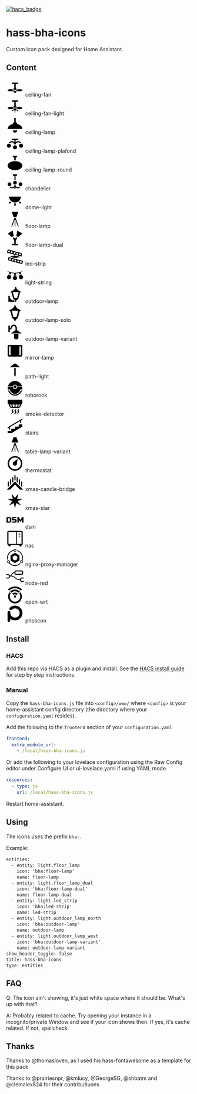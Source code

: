 [![hacs_badge](https://img.shields.io/badge/HACS-Custom-orange.svg)](https://github.com/custom-components/hacs)

# hass-bha-icons

Custom icon pack designed for Home Assistant.

## Content

![Preview](./svg/ceiling-fan.svg) ceiling-fan<br />
![Preview](./svg/ceiling-fan-light.svg) ceiling-fan-light<br />
![Preview](./svg/ceiling-lamp.svg) ceiling-lamp<br />
![Preview](./svg/ceiling-lamp-plafond.svg) ceiling-lamp-plafond<br />
![Preview](./svg/ceiling-lamp-round.svg) ceiling-lamp-round<br />
![Preview](./svg/chandelier.svg) chandelier<br />
![Preview](./svg/dome-light.svg) dome-light<br />
![Preview](./svg/floor-lamp.svg) floor-lamp<br />
![Preview](./svg/floor-lamp-dual.svg) floor-lamp-dual<br />
![Preview](./svg/led-strip.svg) led-strip<br />
![Preview](./svg/light-string.svg) light-string<br />
![Preview](./svg/outdoor-lamp.svg) outdoor-lamp<br />
![Preview](./svg/outdoor-lamp-solo.svg) outdoor-lamp-solo<br />
![Preview](./svg/outdoor-lamp-variant.svg) outdoor-lamp-variant<br />
![Preview](./svg/mirror-lamp.svg) mirror-lamp<br />
![Preview](./svg/path-light.svg) path-light<br />
![Preview](./svg/roborock.svg) roborock<br />
![Preview](./svg/smoke-detector.svg) smoke-detector<br />
![Preview](./svg/stairs.svg) stairs<br />
![Preview](./svg/table-lamp-variant.svg) table-lamp-variant<br />
![Preview](./svg/thermostat.svg) thermostat<br />
![Preview](./svg/xmas-candle-bridge.svg) xmas-candle-bridge<br />
![Preview](./svg/xmas-star.svg) xmas-star<br />
![Preview](./svg/dsm.svg) dsm<br />
![Preview](./svg/nas.svg) nas<br />
![Preview](./svg/nginx-proxy-manager.svg) nginx-proxy-manager<br />
![Preview](./svg/node-red.svg) node-red<br />
![Preview](./svg/open-wrt.svg) open-wrt<br />
![Preview](./svg/phoscon.svg) phoscon<br />

## Install

### HACS
Add this repo via HACS as a plugin and install.  See the [HACS install guide](./HACS_INSTALL.md) for step by step instructions.

### Manual
Copy the `hass-bha-icons.js` file into `<config>/www/` where `<config>` is your home-assistant config directory (the directory where your `configuration.yaml` resides).

Add the folowing to the `frontend` section of your `configuration.yaml`

```yaml
frontend:
  extra_module_url:
    - /local/hass-bha-icons.js
```

Or add the following to your lovelace configuration using the Raw Config editor under Configure UI or ui-lovelace.yaml if using YAML mode.

```yaml
resources:
  - type: js
    url: /local/hass-bha-icons.js
```

Restart home-assistant.

## Using
The icons uses the prefix `bha:`.

Example:

```
entities:
  - entity: light.floor_lamp
    icon: 'bha:floor-lamp'
    name: floor-lamp
  - entity: light.floor_lamp_dual
    icon: 'bha:floor-lamp-dual'
    name: floor-lamp-dual
  - entity: light.led_strip
    icon: 'bha:led-strip'
    name: led-strip
  - entity: light.outdoor_lamp_north
    icon: 'bha:outdoor-lamp'
    name: outdoor-lamp
  - entity: light.outdoor_lamp_west
    icon: 'bha:outdoor-lamp-variant'
    name: outdoor-lamp-variant
show_header_toggle: false
title: hass-bha-icons
type: entities
```

## FAQ
Q: The icon ain't showing, it's just white space where it should be. What's up with that?

A: Probably related to cache. Try opening your instance in a incognito/private Window and see if your icon shows then. If yes, it's cache related. If not, spellcheck.

## Thanks
Thanks to @thomasloven, as I used his hass-fontawesome as a template for this pack

Thanks to @prairiesnpr, @kmlucy, @GeorgeSG, @shbatm and @clemalex824 for their contributiuons
